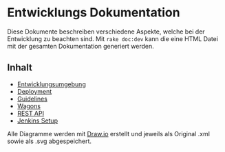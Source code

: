 # Entwicklungs Dokumentation

Diese Dokumente beschreiben verschiedene Aspekte, welche bei der Entwicklung zu beachten sind. Mit `rake doc:dev` kann die eine HTML Datei mit der gesamten Dokumentation generiert werden.

## Inhalt

* [Entwicklungsumgebung](01_setup.md)
* [Deployment](02_deployment.md)
* [Guidelines](03_guidelines.md)
* [Wagons](04_wagons.md)
* [REST API](05_rest_api.md)
* [Jenkins Setup](06_jenkins_setup.md)

Alle Diagramme werden mit [Draw.io](http://draw.io) erstellt und jeweils als Original .xml sowie als .svg abgespeichert.
